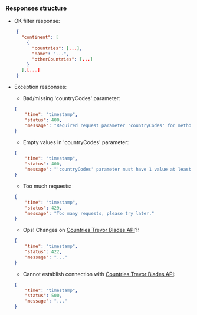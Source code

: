 ### Responses structure

- OK filter response:

```json
    {
      "continent": [
        {
          "countries": [...],
          "name": "...",
          "otherCountries": [...]
        }
      ],[...]
    }
```

- Exception responses:

    * Bad/missing 'countryCodes' parameter:

    ```json
    {
        "time": "timestamp",
        "status": 400,
        "message": "Required request parameter 'countryCodes' for method parameter type Set is not present"
    }
    ```  

    * Empty values in 'countryCodes' parameter:

    ```json
    {
        "time": "timestamp",
        "status": 400,
        "message": "'countryCodes' parameter must have 1 value at least, please check."
    }
    ```  

    * Too much requests:

    ```json
    {
        "time": "timestamp",
        "status": 429,
        "message": "Too many requests, please try later."
    }
    ```  

    * Ops! Changes on [Countries Trevor Blades API](https://countries.trevorblades.com/graphql)?:

    ```json
    {
        "time": "timestamp",
        "status": 422,
        "message": "..."
    }
    ```  

    * Cannot establish connection with [Countries Trevor Blades API](https://countries.trevorblades.com/graphql):

    ```json
    {
        "time": "timestamp",
        "status": 500,
        "message": "..."
    }
    ```